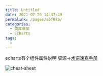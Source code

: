 ```yaml
---
title: Untitled
date: 2021-07-29 14:37:49
permalink: /pages/a6f07b/
categories:
  - 类库框架
  - ECharts
tags:
  - 
---
```




echarts有个组件属性说明
资源->[术语速查手册](https://echarts.apache.org/zh/cheat-sheet.html)

![cheat-sheet](/Users/liyang/项目/011-我的博文/image-store/blog/library/echarts/cheat-sheet.png)





